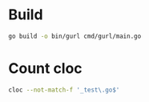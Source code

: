 # Build

```bash
go build -o bin/gurl cmd/gurl/main.go
```

# Count cloc

```bash
cloc --not-match-f '_test\.go$'
```